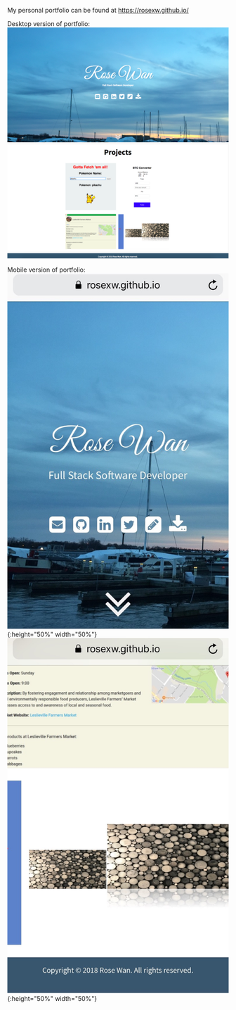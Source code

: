 My personal portfolio can be found at https://rosexw.github.io/

Desktop version of portfolio:
!["Desktop version"](https://github.com/rosexw/rosexw.github.io/blob/master/images/July81.png)
!["Desktop version 2"](https://github.com/rosexw/rosexw.github.io/blob/master/images/July82.png)

Mobile version of portfolio:
!["Mobile version"](https://github.com/rosexw/rosexw.github.io/blob/master/images/July8mobile1.jpeg){:height="50%" width="50%"}
!["Mobile version 2"](https://github.com/rosexw/rosexw.github.io/blob/master/images/July8mobile2.jpeg){:height="50%" width="50%"}
